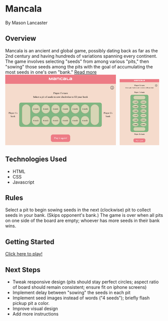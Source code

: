 # Mancala
By Mason Lancaster

## Overview
Mancala is an ancient and global game, possibly dating back as far as the 2nd century and having hundreds of variations spanning every continent. The game involves selecting "seeds" from among various "pits," then "sowing" those seeds among the pits with the goal of accumulating the most seeds in one's own "bank." <a href = "https://en.wikipedia.org/wiki/Mancala" target="_blank">Read more</a><br>
<img style = "width: 70%;" title="Screenshot horizontal" alt="screenshot_horiz" src="/Screenshot_horizontal.png">&nbsp;&nbsp;&nbsp;<img style = "width: 25%; " title="Screenshot vertical" alt="screenshot_vert" src="/Screenshot_vertical.png">

## Technologies Used
- HTML
- CSS
- Javascript

## Rules
Select a pit to begin sowing seeds in the next (clockwise) pit to collect seeds in your bank. (Skips opponent's bank.) The game is over when all pits on one side of the board are empty; whoever has more seeds in their bank wins.

## Getting Started
<a href = "https://masomaster.github.io/mancala/" target="_blank">Click here to play!</a>

## Next Steps
- Tweak responsive design (pits should stay perfect circles; aspect ratio of board should remain consistent; ensure fit on iphone screens)
- Implement delay between "sowing" the seeds in each pit
- Implement seed images instead of words ("4 seeds"); briefly flash pickup pit a color.
- Improve visual design
- Add more instructions
